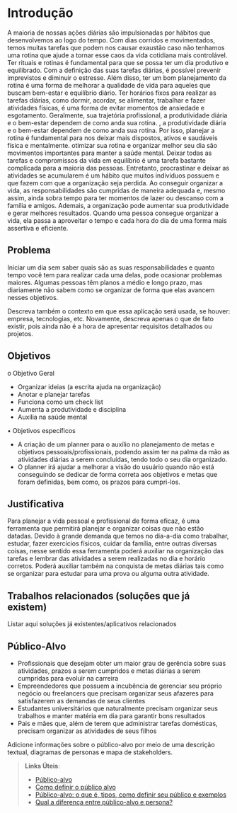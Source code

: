 # Introdução

A maioria de nossas ações diárias são impulsionadas por hábitos que desenvolvemos ao logo do tempo. Com dias corridos e movimentados, temos muitas tarefas que podem nos causar exaustão caso não tenhamos uma rotina que ajude a tornar esse caos da vida cotidiana mais controlável. Ter rituais e rotinas é fundamental para que se possa ter um dia produtivo e equilibrado. Com a definição das suas tarefas diárias, é possível prevenir imprevistos e diminuir o estresse. Além disso, ter um bom planejamento da rotina é uma forma de melhorar a qualidade de vida para aqueles que buscam bem-estar e equilíbrio diário. Ter horários fixos para realizar as tarefas diárias, como dormir, acordar, se alimentar, trabalhar e fazer atividades físicas, é uma forma de evitar momentos de ansiedade e esgotamento. Geralmente, sua trajetória profissional, a produtividade diária e o bem-estar dependem de como anda sua rotina. , a produtividade diária e o bem-estar dependem de como anda sua rotina.
Por isso, planejar a rotina é fundamental para nos deixar mais dispostos, ativos e saudáveis física e mentalmente. otimizar sua rotina e organizar melhor seu dia são movimentos importantes para manter a saúde mental. Deixar todas as tarefas e compromissos da vida em equilíbrio é uma tarefa bastante complicada para a maioria das pessoas. Entretanto, procrastinar e deixar as atividades se acumularem é um hábito que muitos indivíduos possuem e que fazem com que a organização seja perdida. Ao conseguir organizar a vida, as responsabilidades são cumpridas de maneira adequada e, mesmo assim, ainda sobra tempo para ter momentos de lazer ou descanso com a família e amigos. Ademais, a organização pode aumentar sua produtividade e gerar melhores resultados. Quando uma pessoa consegue organizar a vida, ela passa a aproveitar o tempo e cada hora do dia de uma forma mais assertiva e eficiente.

## Problema

Iniciar um dia sem saber quais são as suas responsabilidades e quanto tempo você tem para realizar cada uma delas, pode ocasionar problemas maiores.
Algumas pessoas têm planos a médio e longo prazo, mas diariamente não sabem como se organizar de forma que elas avancem nesses objetivos.

Descreva também o contexto em que essa aplicação será usada, se  houver: empresa, tecnologias, etc. Novamente, descreva apenas o que de  fato existir, pois ainda não é a hora de apresentar requisitos  detalhados ou projetos.

## Objetivos

o	Objetivo Geral
-	Organizar ideias (a escrita ajuda na organização)
-	Anotar e planejar tarefas
-	Funciona como um check list
-	Aumenta a produtividade e disciplina
-	Auxilia na saúde mental

 •	Objetivos específicos
-	A criação de um planner para o auxílio no planejamento de metas e objetivos pessoais/profissionais, podendo assim ter na palma da mão as atividades diárias a serem concluídas, tendo todo o seu dia organizado.
-	O planner irá ajudar a melhorar a visão do usuário quando não está conseguindo se dedicar de forma correta aos objetivos e metas que foram definidas, bem como, os prazos para cumpri-los. 

## Justificativa

Para planejar a vida pessoal e profissional de forma eficaz, é uma ferramenta que permitirá planejar e organizar coisas que não estão datadas.
Devido à grande demanda que temos no dia-a-dia como trabalhar, estudar, fazer exercícios físicos, cuidar da família, entre outras diversas coisas, nesse sentido essa ferramenta poderá auxiliar na organização das tarefas e lembrar das atividades a serem realizadas no dia e horário corretos. Poderá auxiliar também na conquista de metas diárias tais como se organizar para estudar para uma prova ou alguma outra atividade.

## Trabalhos relacionados (soluções que já existem)
Listar aqui soluções já existentes/aplicativos relacionados

## Público-Alvo

- Profissionais que desejam obter um maior grau de gerência sobre suas atividades, prazos a serem cumpridos e metas diárias a serem cumpridas 
para evoluir na carreira
- Empreendedores que possuem a incubência de gerenciar seu próprio negócio ou freelancers que precisam organizar seus afazeres para satisfazerem as 
demandas de seus clientes
- Estudantes universitários que naturalmente precisam organizar seus trabalhos e manter matéria em dia para garantir bons resultados
- Pais e mães que, além de terem que administrar tarefas domésticas, precisam organizar as atividades de seus filhos

Adicione informações sobre o público-alvo por meio de uma descrição textual, diagramas de personas e mapa de stakeholders.

> **Links Úteis**:
> - [Público-alvo](https://blog.hotmart.com/pt-br/publico-alvo/)
> - [Como definir o público alvo](https://exame.com/pme/5-dicas-essenciais-para-definir-o-publico-alvo-do-seu-negocio/)
> - [Público-alvo: o que é, tipos, como definir seu público e exemplos](https://klickpages.com.br/blog/publico-alvo-o-que-e/)
> - [Qual a diferença entre público-alvo e persona?](https://rockcontent.com/blog/diferenca-publico-alvo-e-persona/)
